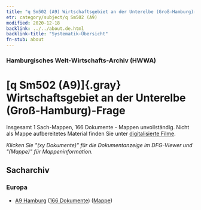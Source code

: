 ```yaml
---
title: "q Sm502 (A9) Wirtschaftsgebiet an der Unterelbe (Groß-Hamburg)-Frage"
etr: category/subject/q Sm502 (A9)
modified: 2020-12-18
backlink: ../../about.de.html
backlink-title: "Systematik-Übersicht"
fn-stub: about
---
```


### Hamburgisches Welt-Wirtschafts-Archiv (HWWA)
# [q Sm502 (A9)]{.gray}&#8201; Wirtschaftsgebiet an der Unterelbe (Groß-Hamburg)-Frage&#160; 




Insgesamt 1 Sach-Mappen, 166 Dokumente - Mappen unvollständig.
Nicht als Mappe aufbereitetes Material finden Sie unter [digitalisierte Filme](/film/h1_sh).

_Klicken Sie "(xy Dokumente)" für die Dokumentanzeige im DFG-Viewer und "(Mappe)" für Mappeninformation._

## Sacharchiv




### Europa

- [A9 Hamburg](../../../geo/about.de.html#A9) (<a href="https://dfg-viewer.de/show/?tx_dlf[id]=https://pm20.zbw.eu/mets/sh/1409xx/140905/1603xx/160397/public.mets.de.xml" target="_blank">166 Dokumente</a>) ([Mappe](http://purl.org/pressemappe20/folder/sh/140905,160397))


